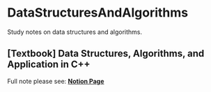 # DataStructuresAndAlgorithms
Study notes on data structures and algorithms.

## [Textbook] Data Structures, Algorithms, and Application in C++
Full note please see: **[Notion Page](https://melodious-production-e52.notion.site/Data-Structures-Algorithms-and-Application-in-C-638efc53e49f4fbcbd401bd49574c589)**



